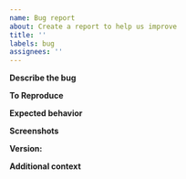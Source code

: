 ```yaml
---
name: Bug report
about: Create a report to help us improve
title: ''
labels: bug
assignees: ''
---
```


<!-- Please fill out as much of the template as you can. -->

**Describe the bug**

<!-- Put a clear and concise description of the bug here. -->

**To Reproduce**

<!--
Describe here the steps to reproduce the behavior, e.g.:
1. Go to '...'
2. Click on '....'
3. Scroll down to '....'
4. See error
-->

**Expected behavior**

<!-- Put a clear and concise description of what you expected to happen. -->

**Screenshots**

<!-- If applicable, add screenshots here to help explain your problem. -->

**Version:**

<!--
Tell us what version of JBrowse 2 you are using (e.g. 2.0.3).

If you're using the desktop version, tell us what OS are you using (e.g. MacOS
Catalina).

If you're using the web version, tell us what browser you are using (e.g.
Chrome)
-->

**Additional context**

<!-- Add any other context about the problem here. -->
